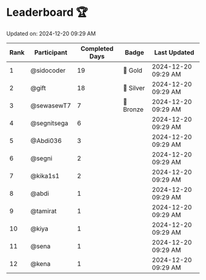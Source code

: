 # Leaderboard 🏆

Updated on: 2024-12-20 09:29 AM

| Rank | Participant       | Completed Days | Badge      | Last Updated         |
|------|-------------------|----------------|------------|----------------------|
| 1    | @sidocoder        | 19             | 🏅 Gold     | 2024-12-20 09:29 AM |
| 2    | @gift             | 18             | 🥈 Silver   | 2024-12-20 09:29 AM |
| 3    | @sewasewT7        | 7              | 🥉 Bronze   | 2024-12-20 09:29 AM |
| 4    | @segnitsega       | 6              |            | 2024-12-20 09:29 AM |
| 5    | @Abdi036          | 3              |            | 2024-12-20 09:29 AM |
| 6    | @segni            | 2              |            | 2024-12-20 09:29 AM |
| 7    | @kika1s1          | 2              |            | 2024-12-20 09:29 AM |
| 8    | @abdi             | 1              |            | 2024-12-20 09:29 AM |
| 9    | @tamirat          | 1              |            | 2024-12-20 09:29 AM |
| 10   | @kiya             | 1              |            | 2024-12-20 09:29 AM |
| 11   | @sena             | 1              |            | 2024-12-20 09:29 AM |
| 12   | @kena             | 1              |            | 2024-12-20 09:29 AM |
